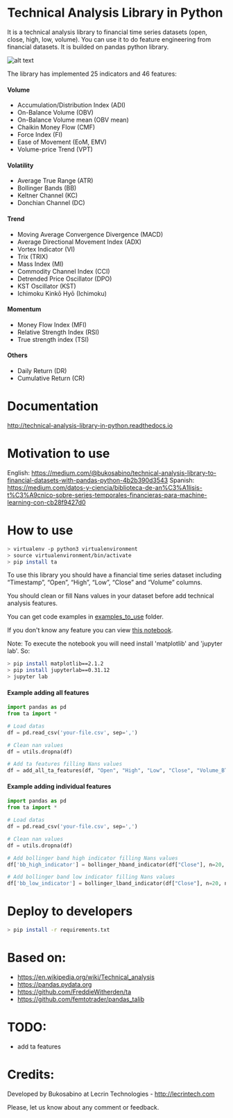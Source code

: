 # Technical Analysis Library in Python

It is a technical analysis library to financial time series datasets (open, close, high, low, volume). You can use it to do feature engineering from financial datasets. It is builded on pandas python library.

![alt text](https://raw.githubusercontent.com/bukosabino/ta/master/doc/figure.png)

The library has implemented 25 indicators and 46 features:

#### Volume

* Accumulation/Distribution Index (ADI)
* On-Balance Volume (OBV)
* On-Balance Volume mean (OBV mean)
* Chaikin Money Flow (CMF)
* Force Index (FI)
* Ease of Movement (EoM, EMV)
* Volume-price Trend (VPT)

#### Volatility

* Average True Range (ATR)
* Bollinger Bands (BB)
* Keltner Channel (KC)
* Donchian Channel (DC)

#### Trend

* Moving Average Convergence Divergence (MACD)
* Average Directional Movement Index (ADX)
* Vortex Indicator (VI)
* Trix (TRIX)
* Mass Index (MI)
* Commodity Channel Index (CCI)
* Detrended Price Oscillator (DPO)
* KST Oscillator (KST)
* Ichimoku Kinkō Hyō (Ichimoku)

#### Momentum

* Money Flow Index (MFI)
* Relative Strength Index (RSI)
* True strength index (TSI)

#### Others

* Daily Return (DR)
* Cumulative Return (CR)


# Documentation

http://technical-analysis-library-in-python.readthedocs.io


# Motivation to use

English: https://medium.com/@bukosabino/technical-analysis-library-to-financial-datasets-with-pandas-python-4b2b390d3543
Spanish: https://medium.com/datos-y-ciencia/biblioteca-de-an%C3%A1lisis-t%C3%A9cnico-sobre-series-temporales-financieras-para-machine-learning-con-cb28f9427d0

# How to use


```sh
> virtualenv -p python3 virtualenvironment
> source virtualenvironment/bin/activate
> pip install ta
```

To use this library you should have a financial time series dataset including “Timestamp”, “Open”, “High”, “Low”, “Close” and “Volume” columns.

You should clean or fill Nans values in your dataset before add technical analysis features.

You can get code examples in [examples_to_use](https://github.com/bukosabino/ta/tree/master/examples_to_use) folder.

If you don't know any feature you can view [this notebook](https://github.com/bukosabino/ta/blob/master/examples_to_use/visualize_features.ipynb).

Note: To execute the notebook you will need install 'matplotlib' and 'jupyter lab'. So:

```sh
> pip install matplotlib==2.1.2
> pip install jupyterlab==0.31.12
> jupyter lab
```


#### Example adding all features

```python
import pandas as pd
from ta import *

# Load datas
df = pd.read_csv('your-file.csv', sep=',')

# Clean nan values
df = utils.dropna(df)

# Add ta features filling Nans values
df = add_all_ta_features(df, "Open", "High", "Low", "Close", "Volume_BTC", fillna=True)
```


#### Example adding individual features

```python
import pandas as pd
from ta import *

# Load datas
df = pd.read_csv('your-file.csv', sep=',')

# Clean nan values
df = utils.dropna(df)

# Add bollinger band high indicator filling Nans values
df['bb_high_indicator'] = bollinger_hband_indicator(df["Close"], n=20, ndev=2, fillna=True)

# Add bollinger band low indicator filling Nans values
df['bb_low_indicator'] = bollinger_lband_indicator(df["Close"], n=20, ndev=2, fillna=True)
```


# Deploy to developers

```sh
> pip install -r requirements.txt
```


# Based on:

* https://en.wikipedia.org/wiki/Technical_analysis
* https://pandas.pydata.org
* https://github.com/FreddieWitherden/ta
* https://github.com/femtotrader/pandas_talib


# TODO:

* add ta features


# Credits:

Developed by Bukosabino at Lecrin Technologies - http://lecrintech.com

Please, let us know about any comment or feedback.
